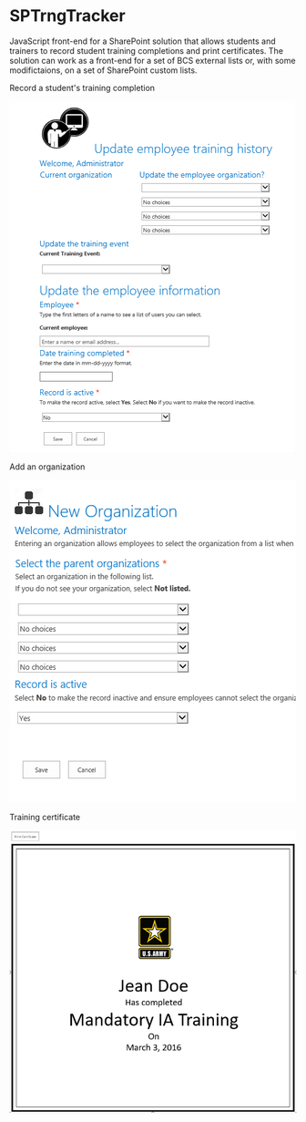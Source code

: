 # SPTrngTracker
JavaScript front-end for a SharePoint solution that allows students and trainers to record student training completions and print certificates. The solution can work as a front-end for a set of BCS external lists or, with some modifictaions, on a set of SharePoint custom lists. 

Record a student's training completion

<kbd>
<img src="https://github.com/BeckyLash/SPTrngTracker/blob/master/img/registerstudent.PNG">
</kbd>

Add an organization

<kbd>
<img src="https://github.com/BeckyLash/SPTrngTracker/blob/master/img/updateorganization.PNG">
</kbd>

Training certificate

<kbd>
<img src="https://github.com/BeckyLash/SPTrngTracker/blob/master/img/trainingcertificate.png">
</kbd>
